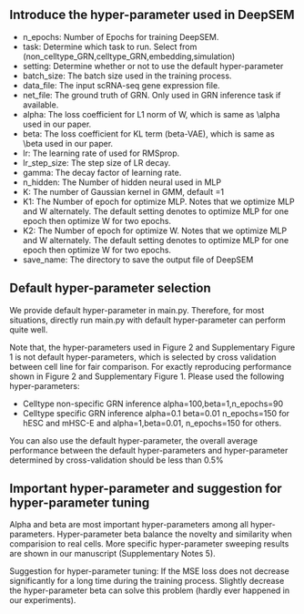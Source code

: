 ## Introduce the hyper-parameter used in DeepSEM

- n_epochs: Number of Epochs for training DeepSEM.
- task: Determine which task to run. Select from (non_celltype_GRN,celltype_GRN,embedding,simulation)
- setting: Determine whether or not to use the default hyper-parameter
- batch_size: The batch size used in the training process.
- data_file: The input scRNA-seq gene expression file.
- net_file: The ground truth of GRN. Only used in GRN inference task if available. 
- alpha: The loss coefficient for L1 norm of W, which is same as \alpha used in our paper.
- beta: The loss coefficient for KL term (beta-VAE), which is same as \beta used in our paper.
- lr: The learning rate of used for RMSprop.
- lr_step_size: The step size of LR decay.
- gamma: The decay factor of learning rate.
- n_hidden: The Number of hidden neural used in MLP
- K: The number of Gaussian kernel in GMM, default =1
- K1: The Number of epoch for optimize MLP. Notes that we optimize MLP and W alternately. The default setting denotes
 to optimize MLP for one epoch then optimize W for two epochs.
- K2: The Number of epoch for optimize W. Notes that we optimize MLP and W alternately. The default setting denotes
 to optimize MLP for one epoch then optimize W for two epochs.
- save_name: The directory to save the output file of DeepSEM


## Default hyper-parameter selection

We provide default hyper-parameter in main.py. Therefore, for most situations, directly run main.py with default 
hyper-parameter can perform quite well.

Note that, the hyper-parameters used in Figure 2 and Supplementary Figure 1 is not default hyper-parameters, which is 
selected by cross validation between cell line for fair comparison. For exactly reproducing performance shown in 
Figure 2 and Supplementary Figure 1. Please used the following hyper-parameters:

- Celltype non-specific GRN inference alpha=100,beta=1,n_epochs=90
- Celltype specific GRN inference alpha=0.1 beta=0.01 n_epochs=150 for hESC and mHSC-E and alpha=1,beta=0.01,
n_epochs=150 for others.

You can also use the default hyper-parameter, the overall average performance between the default hyper-parameters and 
hyper-parameter determined by cross-validation should be less than 0.5%

## Important hyper-parameter and suggestion for hyper-parameter tuning

Alpha and beta are most important hyper-parameters among all hyper-parameters. Hyper-parameter beta balance the 
novelty and similarity when comparision to real cells. More specific hyper-parameter sweeping results are shown in our manuscript (Supplementary Notes 5). 
 
Suggestion for hyper-parameter tuning: If the MSE loss does not decrease significantly for a long time during the 
training process. Slightly decrease the hyper-parameter beta can solve this problem (hardly ever happened in our 
experiments). 
